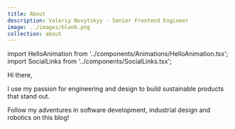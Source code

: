 ```yaml
---
title: About
description: Valeriy Novytskyy - Senior Frontend Engineer
image: ../images/blank.png
collection: about
---
```


import HelloAnimation from '../components/Animations/HelloAnimation.tsx';
import SocialLinks from '../components/SocialLinks.tsx';

<SocialLinks userName="Valeriy Novytskyy" locationName="Portland OR" />

<HelloAnimation />

<p class="hero margin-bottom-half">
  Hi there,
</p>

<p class="hero">
  I use my passion for <span class="unhighlight">engineering</span> and <span class="unhighlight">design</span> to build sustainable products that stand out.
</p>

<p class="hero">
  Follow my adventures in <span class="unhighlight">software development</span>, <span class="unhighlight">industrial design</span> and <span class="unhighlight">robotics</span> on this blog!
</p>